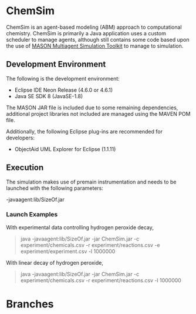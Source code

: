 # ChemSim

ChemSim is an agent-based modeling (ABM) approach to computational chemistry. ChemSim is primarily a Java application uses a custom scheduler to manage agents, although still contains some code based upon the use of [MASON Multiagent Simulation Toolkit](http://cs.gmu.edu/~eclab/projects/mason/) to manage to simulation.

## Development Environment

The following is the development environment:

- Eclipse IDE Neon Release (4.6.0 or 4.6.1)
- Java SE SDK 8 (JavaSE-1.8)

The MASON JAR file is included due to some remaining dependencies, additional project libraries not included are managed using the MAVEN POM file.

Additionally, the following Eclipse plug-ins are recommended for developers:

- ObjectAid UML Explorer for Eclipse (1.1.11)

## Execution

The simulation makes use of premain instrumentation and needs to be launched with the following parameters:

  -javaagent:lib/SizeOf.jar 

### Launch Examples
With experimental data controlling hydrogen peroxide decay,
> java -javaagent:lib/SizeOf.jar -jar ChemSim.jar -c experiment/chemicals.csv -r experiment/reactions.csv -e experiment/experiment.csv -l 1000000

With linear decay of hydrogen peroxide,
> java -javaagent:lib/SizeOf.jar -jar ChemSim.jar -c experiment/chemicals.csv -r experiment/reactions.csv -l 1000000


# Branches
